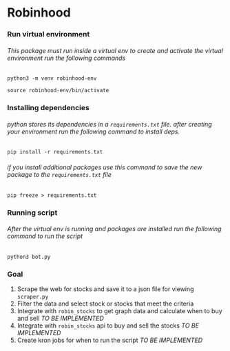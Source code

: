 # Robinhood

### Run virtual environment

###### This package must run inside a virtual env to create and activate the virtual environment run the following commands

`python3 -m venv robinhood-env`

`source robinhood-env/bin/activate`

### Installing dependencies

###### python stores its dependencies in a `requirements.txt` file. after creating your environment run the following command to install deps.

`pip install -r requirements.txt`

###### if you install additional packages use this command to save the new package to the `requirements.txt` file

`pip freeze > requirements.txt`

### Running script

###### After the virtual env is running and packages are installed run the following command to run the script

`python3 bot.py`

### Goal

1. Scrape the web for stocks and save it to a json file for viewing `scraper.py`
2. Filter the data and select stock or stocks that meet the criteria
3. Integrate with `robin_stocks` to get graph data and calculate when to buy and sell _TO BE IMPLEMENTED_
4. Integrate with `robin_stocks` api to buy and sell the stocks _TO BE IMPLEMENTED_
5. Create kron jobs for when to run the script _TO BE IMPLEMENTED_
